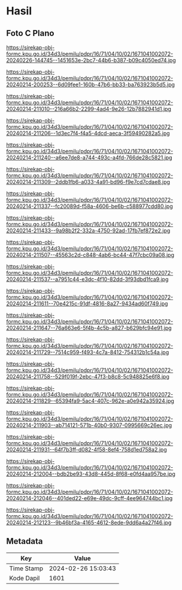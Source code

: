 # Hasil

## Foto C Plano

https://sirekap-obj-formc.kpu.go.id/34d3/pemilu/pdpr/16/71/04/10/02/1671041002072-20240226-144745--1451653e-2bc7-44b6-b387-b09c4050ed74.jpg

https://sirekap-obj-formc.kpu.go.id/34d3/pemilu/pdpr/16/71/04/10/02/1671041002072-20240214-200253--6d09fee1-160b-47b6-bb33-ba763923b5d5.jpg

https://sirekap-obj-formc.kpu.go.id/34d3/pemilu/pdpr/16/71/04/10/02/1671041002072-20240214-211010--216a66b2-2299-4ad4-9e26-12b7882941d1.jpg

https://sirekap-obj-formc.kpu.go.id/34d3/pemilu/pdpr/16/71/04/10/02/1671041002072-20240214-211206--1d3ec7f4-f4a5-4dcd-aeca-3f59490282a5.jpg

https://sirekap-obj-formc.kpu.go.id/34d3/pemilu/pdpr/16/71/04/10/02/1671041002072-20240214-211240--a6ee7de8-a744-493c-a4fd-766de28c5821.jpg

https://sirekap-obj-formc.kpu.go.id/34d3/pemilu/pdpr/16/71/04/10/02/1671041002072-20240214-211309--2ddb1fb6-a033-4a91-bd96-f9e7cd7cdae8.jpg

https://sirekap-obj-formc.kpu.go.id/34d3/pemilu/pdpr/16/71/04/10/02/1671041002072-20240214-211337--fc20089d-f58a-4606-be6b-c588977cdd80.jpg

https://sirekap-obj-formc.kpu.go.id/34d3/pemilu/pdpr/16/71/04/10/02/1671041002072-20240214-211433--9a98b2f2-332a-4750-92ad-17fb7ef872e2.jpg

https://sirekap-obj-formc.kpu.go.id/34d3/pemilu/pdpr/16/71/04/10/02/1671041002072-20240214-211507--45563c2d-c848-4ab6-bc44-47f7cbc09a08.jpg

https://sirekap-obj-formc.kpu.go.id/34d3/pemilu/pdpr/16/71/04/10/02/1671041002072-20240214-211537--a7951c44-e3dc-4f10-82dd-3f93dbd1fca9.jpg

https://sirekap-obj-formc.kpu.go.id/34d3/pemilu/pdpr/16/71/04/10/02/1671041002072-20240214-211611--70e4215c-91df-4816-8a27-9434ad60f749.jpg

https://sirekap-obj-formc.kpu.go.id/34d3/pemilu/pdpr/16/71/04/10/02/1671041002072-20240214-211647--76a663e6-5f4b-4c5b-a827-b629bfc94e91.jpg

https://sirekap-obj-formc.kpu.go.id/34d3/pemilu/pdpr/16/71/04/10/02/1671041002072-20240214-211729--7514c959-f493-4c7a-8412-754312b1c54a.jpg

https://sirekap-obj-formc.kpu.go.id/34d3/pemilu/pdpr/16/71/04/10/02/1671041002072-20240214-211758--529f019f-2ebc-47f3-b8c8-5c948825e6f8.jpg

https://sirekap-obj-formc.kpu.go.id/34d3/pemilu/pdpr/16/71/04/10/02/1671041002072-20240214-211829--65394fa9-5ac4-407c-962e-a0e942a35924.jpg

https://sirekap-obj-formc.kpu.go.id/34d3/pemilu/pdpr/16/71/04/10/02/1671041002072-20240214-211903--ab714121-571b-40b0-9307-0995669c26ec.jpg

https://sirekap-obj-formc.kpu.go.id/34d3/pemilu/pdpr/16/71/04/10/02/1671041002072-20240214-211931--64f7b3ff-d082-4f58-8ef4-758d1ed758a2.jpg

https://sirekap-obj-formc.kpu.go.id/34d3/pemilu/pdpr/16/71/04/10/02/1671041002072-20240214-212004--bdb2be93-43d8-445d-8f68-e0fd4aa957be.jpg

https://sirekap-obj-formc.kpu.go.id/34d3/pemilu/pdpr/16/71/04/10/02/1671041002072-20240214-212046--401ded22-e69e-49dc-9cff-4ee964744bc1.jpg

https://sirekap-obj-formc.kpu.go.id/34d3/pemilu/pdpr/16/71/04/10/02/1671041002072-20240214-212123--9b46bf3a-4165-4612-8ede-9dd6a4a27f46.jpg


## Metadata

| Key        | Value               |
| ---------- | ------------------- |
| Time Stamp | 2024-02-26 15:03:43 |
| Kode Dapil | 1601                |



